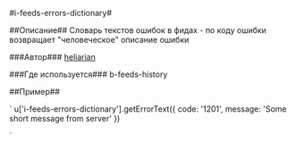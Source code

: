 #i-feeds-errors-dictionary#

##Описание##
Словарь текстов ошибок в фидах - по коду ошибки возвращает "человеческое" описание ошибки

###Автор###
[heliarian ](https://staff.yandex-team.ru/heliarian )

###Где используется###
b-feeds-history


##Пример##

`
    u['i-feeds-errors-dictionary'].getErrorText({
        code: '1201',
        message: 'Some short message from server'
    })

`
